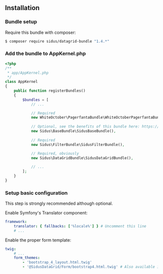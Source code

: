 ## Installation

### Bundle setup

Require this bundle with composer:

````bash
$ composer require sidus/datagrid-bundle "1.4.*"
````

### Add the bundle to AppKernel.php

````php
<?php
/**
 * app/AppKernel.php
 */
class AppKernel
{
    public function registerBundles()
    {
        $bundles = [
            // ...

            // Required
            new WhiteOctober\PagerfantaBundle\WhiteOctoberPagerfantaBundle(),
            
            // Optional, see the benefits of this bundle here: https://github.com/VincentChalnot/SidusBaseBundle
            new Sidus\BaseBundle\SidusBaseBundle(),
            
            // Required
            new Sidus\FilterBundle\SidusFilterBundle(),
            
            // Required, obviously
            new Sidus\DataGridBundle\SidusDataGridBundle(),

            // ...
        ];
    }
}
````

### Setup basic configuration

This step is strongly recommended although optional.

Enable Symfony's Translator component:

````yaml
framework:
    translator: { fallbacks: ['%locale%'] } # Uncomment this line
    # ...
````

Enable the proper form template:

````yaml
twig:
    # ...
    form_themes:
        - 'bootstrap_4_layout.html.twig'
        - '@SidusDataGrid/Form/bootstrap4.html.twig' # Also available in bootstrap3 flavor
````
